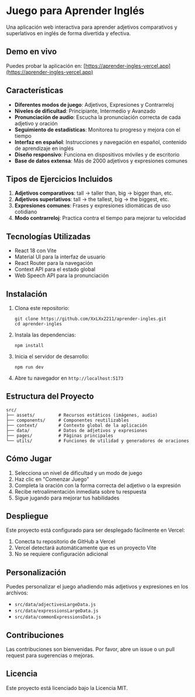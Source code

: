 # Juego para Aprender Inglés

Una aplicación web interactiva para aprender adjetivos comparativos y superlativos en inglés de forma divertida y efectiva.

## Demo en vivo

Puedes probar la aplicación en: [https://aprender-ingles-vercel.app](https://aprender-ingles-vercel.app)

## Características

- **Diferentes modos de juego**: Adjetivos, Expresiones y Contrarreloj
- **Niveles de dificultad**: Principiante, Intermedio y Avanzado
- **Pronunciación de audio**: Escucha la pronunciación correcta de cada adjetivo y oración
- **Seguimiento de estadísticas**: Monitorea tu progreso y mejora con el tiempo
- **Interfaz en español**: Instrucciones y navegación en español, contenido de aprendizaje en inglés
- **Diseño responsivo**: Funciona en dispositivos móviles y de escritorio
- **Base de datos extensa**: Más de 2000 adjetivos y expresiones comunes

## Tipos de Ejercicios Incluidos

1. **Adjetivos comparativos**: tall → taller than, big → bigger than, etc.
2. **Adjetivos superlativos**: tall → the tallest, big → the biggest, etc.
3. **Expresiones comunes**: Frases y expresiones idiomáticas de uso cotidiano
4. **Modo contrarreloj**: Practica contra el tiempo para mejorar tu velocidad

## Tecnologías Utilizadas

- React 18 con Vite
- Material UI para la interfaz de usuario
- React Router para la navegación
- Context API para el estado global
- Web Speech API para la pronunciación

## Instalación

1. Clona este repositorio:
   ```
   git clone https://github.com/XxLXx2211/aprender-ingles.git
   cd aprender-ingles
   ```

2. Instala las dependencias:
   ```
   npm install
   ```

3. Inicia el servidor de desarrollo:
   ```
   npm run dev
   ```

4. Abre tu navegador en `http://localhost:5173`

## Estructura del Proyecto

```
src/
├── assets/         # Recursos estáticos (imágenes, audio)
├── components/     # Componentes reutilizables
├── context/        # Contexto global de la aplicación
├── data/           # Datos de adjetivos y expresiones
├── pages/          # Páginas principales
└── utils/          # Funciones de utilidad y generadores de oraciones
```

## Cómo Jugar

1. Selecciona un nivel de dificultad y un modo de juego
2. Haz clic en "Comenzar Juego"
3. Completa la oración con la forma correcta del adjetivo o la expresión
4. Recibe retroalimentación inmediata sobre tu respuesta
5. Sigue jugando para mejorar tus habilidades

## Despliegue

Este proyecto está configurado para ser desplegado fácilmente en Vercel:

1. Conecta tu repositorio de GitHub a Vercel
2. Vercel detectará automáticamente que es un proyecto Vite
3. No se requiere configuración adicional

## Personalización

Puedes personalizar el juego añadiendo más adjetivos y expresiones en los archivos:
- `src/data/adjectivesLargeData.js`
- `src/data/expressionsLargeData.js`
- `src/data/commonExpressionsData.js`

## Contribuciones

Las contribuciones son bienvenidas. Por favor, abre un issue o un pull request para sugerencias o mejoras.

## Licencia

Este proyecto está licenciado bajo la Licencia MIT.
